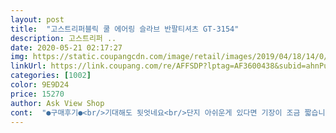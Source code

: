 ```yaml
---
layout: post 
title:  "고스트리퍼블릭 쿨 에어링 슬라브 반팔티셔츠 GT-3154" 
description: 고스트리퍼 ..
date: 2020-05-21 02:17:27 
img: https://static.coupangcdn.com/image/retail/images/2019/04/18/14/0/7faeec4f-89a1-40b3-9df1-f5b7fb7bd687.jpg 
linkUrl: https://link.coupang.com/re/AFFSDP?lptag=AF3600438&subid=ahnPublicAsk&pageKey=200982267&itemId=631889614&vendorItemId=4654096036&traceid=V0-113-042ed52a3d87c800 
categories: [1002] 
color: 9E9D24 
price: 15270 
author: Ask View Shop 
cont:  "●구매후기●<br/>기대해도 됫엇네요<br/>단지 아쉬운게 있다면 기장이 조금 짧습니다.<br/><br/>배송도 빠르고 저렴하게 잘 구입한것 같습니다.<br/><br/>배송빨랐고 사이즈 딱좋아요 무엇보다 색상 넘이쁘네요<br/>살찐 저는 오버핏으로 입을거면 2호 딱이네용<br/>색깔이 너무이뻐서 기대안하고샀는데<br/>색상별로샀는데 완전 개강추!<br/>솔직히 무지티는 필요하고 딴데는 너무싸구려티나서 고민 많이하다가<br/>아주 만족스런쇼핑입니다<br/>안에 여름용 이너웨어 입고 입어도 딱입니다옷<br/>자주입을것같습니다 굳굳<br/>재질도 시원시원<br/>" 
---
```

